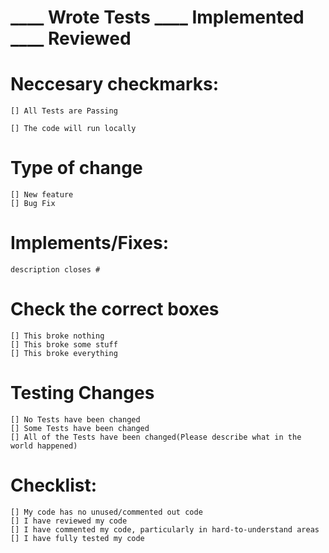 # ____ Wrote Tests ____ Implemented ____ Reviewed

# Neccesary checkmarks:

    [] All Tests are Passing

    [] The code will run locally

# Type of change

    [] New feature
    [] Bug Fix

# Implements/Fixes:

    description closes #

# Check the correct boxes

    [] This broke nothing
    [] This broke some stuff
    [] This broke everything

# Testing Changes

    [] No Tests have been changed
    [] Some Tests have been changed
    [] All of the Tests have been changed(Please describe what in the world happened)

# Checklist:

    [] My code has no unused/commented out code
    [] I have reviewed my code
    [] I have commented my code, particularly in hard-to-understand areas
    [] I have fully tested my code
